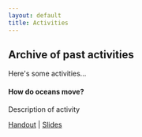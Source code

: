 ```yaml
---
layout: default
title: Activities
---
```


## Archive of past activities

Here's some activities...

#### How do oceans move?

Description of activity

[Handout](https://github.com/USC-FISH/USC-FISH.github.io/blob/master/activities/Session1_how_do_oceans_move_Su.pdf) | [Slides]()
